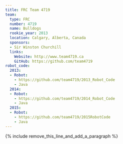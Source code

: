 ```yaml
---
title: FRC Team 4719
team:
  type: FRC
  number: 4719
  name: Bulldogs
  rookie_year: 2013
  location: Calgary, Alberta, Canada
  sponsors:
  - Sir Winston Churchill
  links:
    Website: http://www.team4719.ca
    GitHub: https://github.com/team4719
robot_code:
  2013:
  - Robot:
    - https://github.com/team4719/2013_Robot_Code
    - Java
  2014:
  - Robot:
    - https://github.com/team4719/2014_Robot_Code
    - Java
  2015:
  - Robot:
    - https://github.com/team4719/2015RobotCode
    - Java
---
```


{% include remove_this_line_and_add_a_paragraph %}